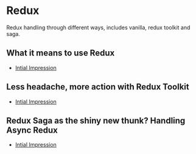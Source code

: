 # Redux

Redux handling through different ways, includes vanilla, redux toolkit and saga.
  
## What it means to use Redux

- [Intial Impression](vanilla/initial-impression.md)

## Less headache, more action with Redux Toolkit

- [Intial Impression](toolkit/initial-impression.md)

## Redux Saga as the shiny new thunk? Handling Async Redux

- [Intial Impression](saga/intial-impression.md)
